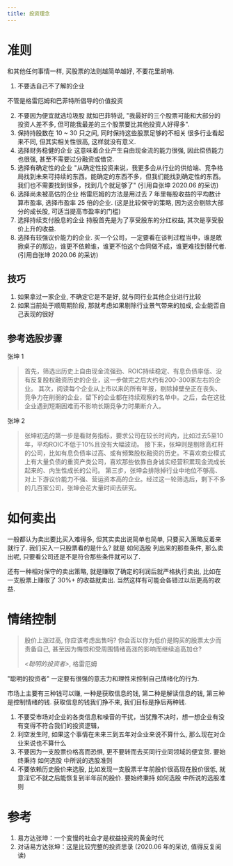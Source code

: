 ```yaml
---
title: 投资理念
---
```


# 准则

和其他任何事情一样, 买股票的法则越简单越好, 不要花里胡哨.

1. 不要选自己不了解的企业

不管是格雷厄姆和巴菲特所倡导的价值投资

2. 不要因为便宜就选垃圾股
   就如巴菲特说, "我最好的三个股票可能和大部分的投资人差不多, 但可能我最差的三个股票要比其他投资人好得多".
3. 保持持股数在 10 ~ 30 只之间, 同时保持这些股票足够的不相关
   很多行业看起来不同, 但其实相关性很高, 这样就没有意义.
4. 选择财务稳健的企业
   这意味着企业产生自由现金流的能力很强, 因此偿债能力也很强, 甚至不需要过分融资或借贷.
5. 选择有确定性的企业
	"从确定性投资来说，我更多会从行业的供给端、竞争格局找到未来可持续的东西。能确定的东西不多，但我们能找到确定性的东西。我们也不需要找到很多，找到几个就足够了" (引用自张坤 2020.06 的采访)
6. 选择尚未被高估的企业
	格雷厄姆的方法是用过去 7 年里每股收益的平均数计算市盈率, 选择市盈率 25 倍的企业. (这是比较保守的策略, 因为这会剔除大部分的成长股, 可适当提高市盈率的门槛)
7. 选择持续支付股息的企业
	持股首先是为了享受股东的分红权益, 其次是享受股价上升的收益.
8. 选择有较强议价能力的企业. 
	买一个公司，一定要看在谈判过程当中，谁是敢掀桌子的那边，谁更不依赖谁，谁更不怕这个合同做不成，谁更难找到替代者. (引用自张坤 2020.06 的采访)

## 技巧

1. 如果拿过一家企业, 不确定它是不是好, 就与同行业其他企业进行比较
2. 如果当前处于顺周期阶段, 那就考虑如果剔除行业景气带来的加成, 企业能否自己表现的很好

## 参考选股步骤

张坤 1

> 首先，筛选出历史上自由现金流强劲、ROIC持续稳定、有息负债率低、没有反复股权融资历史的企业，这一步做完之后大约有200-300家左右的企业。
> 其次，阅读每个企业从上市以来的所有年报，剔除掉壁垒正在丧失、竞争力在削弱的企业，留下的企业都在持续观察的名单中。之后，会在这批企业遇到短期困难而不影响长期竞争力时果断介入。

张坤 2

> 张坤初选的第一步是看财务指标，要求公司在较长时间内，比如过去5至10年，平均ROIC不低于10%且没有大幅波动。
> 接下来，张坤则是剔除高杠杆的公司，比如有息负债率过高、或有频繁股权融资的历史。不喜欢商业模式上有大量负债的重资产类公司，喜欢那些依靠自身诚实经营积累现金流成长起来的、内生性成长的公司。
> 第三步，张坤会排除掉行业中地位不够高、对上下游议价能力不强、营运资本高的企业。经过这一轮筛选后，剩下不多的几百家公司，张坤会花大量时间去研究。

# 如何卖出

一般都认为卖出要比买入难得多, 但其实卖出说简单也简单, 只要买入策略反着来就行了. 我们买入一只股票看的是什么? 就是 如何选股 列出来的那些条件, 那么卖出呢, 只要看公司还是不是符合那些条件就可以了.

还有一种相对保守的卖出策略, 就是赚取了确定的利润后就严格执行卖出, 比如在一支股票上赚取了 30%+ 的收益就卖出. 当然这样有可能会各错过以后更高的收益.

# 情绪控制

> 股价上涨过高, 你应该考虑出售吗? 你会否以你为低价是购买的股票太少而责备自己, 甚至因为悔恨和受周围情绪高涨的影响而继续追高加仓?
>
> *<聪明的投资者>*, 格雷厄姆

"聪明的投资者" 一定要有很强的意志力和理性来控制自己情绪化的行为.

市场上主要有三种钱可以赚, 一种是获取信息的钱, 第二种是解读信息的钱, 第三种是控制情绪的钱. 获取信息的钱我们挣不来, 我们目标是挣后两种钱.

1. 不要受市场对企业的各类信息和噪音的干扰，当犹豫不决时，想一想企业有没有变得不符合我们的投资逻辑，
2. 利空发生时, 如果这个事情在未来三到五年对企业来说不算什么, 那么现在对企业来说也不算什么
3. 不要因为一支股票价格高而恐惧, 更不要转而去买同行业同领域的便宜货. 要始终秉持 如何选股 中所说的选股准则
4. 不要依赖历史股价来选股, 比如发现一支股票半年前股价很高现在股价很低, 就意淫它不就之后能恢复到半年前的股价. 要始终秉持 如何选股 中所说的选股准则

# 参考

1. 易方达张坤：一个变慢的社会才是权益投资的黄金时代
2. 对话易方达张坤：这是比较完整的投资思录 (2020.06 年的采访, 值得反复阅读)
